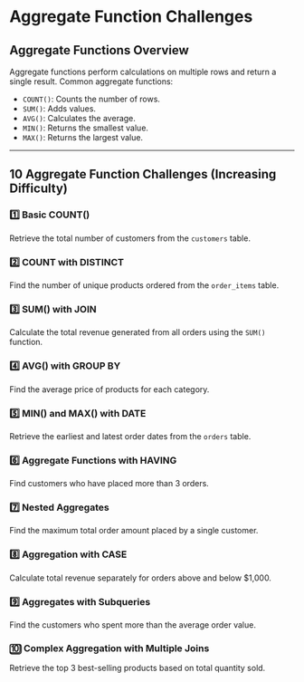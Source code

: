 # **Aggregate Function Challenges**

## **Aggregate Functions Overview**

Aggregate functions perform calculations on multiple rows and return a single result. Common aggregate functions:

- `COUNT()`: Counts the number of rows.
- `SUM()`: Adds values.
- `AVG()`: Calculates the average.
- `MIN()`: Returns the smallest value.
- `MAX()`: Returns the largest value.

---

## **10 Aggregate Function Challenges (Increasing Difficulty)**

### **1️⃣ Basic COUNT()**

Retrieve the total number of customers from the `customers` table.

### **2️⃣ COUNT with DISTINCT**

Find the number of unique products ordered from the `order_items` table.

### **3️⃣ SUM() with JOIN**

Calculate the total revenue generated from all orders using the `SUM()` function.

### **4️⃣ AVG() with GROUP BY**

Find the average price of products for each category.

### **5️⃣ MIN() and MAX() with DATE**

Retrieve the earliest and latest order dates from the `orders` table.

### **6️⃣ Aggregate Functions with HAVING**

Find customers who have placed more than 3 orders.

### **7️⃣ Nested Aggregates**

Find the maximum total order amount placed by a single customer.

### **8️⃣ Aggregation with CASE**

Calculate total revenue separately for orders above and below $1,000.

### **9️⃣ Aggregates with Subqueries**

Find the customers who spent more than the average order value.

### **🔟 Complex Aggregation with Multiple Joins**

Retrieve the top 3 best-selling products based on total quantity sold.
